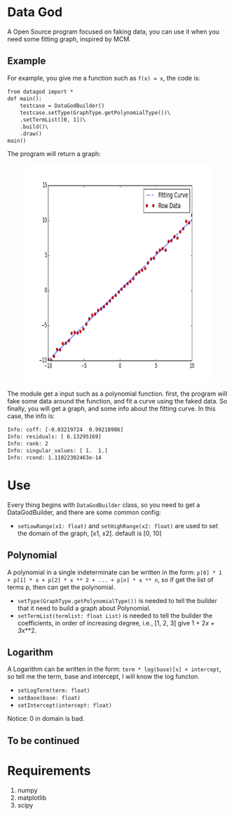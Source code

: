 # Data God

A Open Source program focused on faking data, you can use it when you need some fitting graph, inspired by MCM.

## Example

For example, you give me a function such as `f(x) = x`, the code is:

	from datagod import *
	def main():
		testcase = DataGodBuilder()
		testcase.setType(GraphType.getPolynomialType())\
		.setTermList([0, 1])\
		.build()\
		.draw()
	main()

The program will return a graph: 

<figure>
	<img src="./image/example.png" alt="Example" height="500">
</figure>

The module get a input such as a polynomial function. first, the program will fake some data around the function, and fit a curve using the faked data. So finally, you will get a graph, and some info about the fitting curve. In this case, the info is:

	Info: coff: [-0.03219724  0.99218986]
	Info: residuals: [ 6.13295169]
	Info: rank: 2
	Info: singular_values: [ 1.  1.]
	Info: rcond: 1.11022302463e-14

# Use

Every thing begins with `DataGodBuilder` class, so you need to get a DataGodBuilder, and there are some common config:

* `setLowRange(x1: float)` and `setHighRange(x2: float)` are used to set the domain of the graph, [x1, x2]. default is [0, 10]

## Polynomial

A polynomial in a single indeterminate can be written in the form: `p[0] * 1 + p[1] * x + p[2] * x ** 2 + ... + p[n] * x ** n`, so if get the list of terms p, then can get the polynomial.

* `setType(GraphType.getPolynomialType())` is needed to tell the builder that it need to build a graph about Polynomial.
* `setTermList(termlist: float List)` is needed to tell the builder the coefficients,  in order of increasing degree, i.e., [1, 2, 3] give 1 + 2*x + 3*x**2.

## Logarithm

A Logarithm can be written in the form: `term * log(base)[x] + intercept`, so tell me the term, base and intercept, I will know the log functon. 

* `setLogTerm(term: float)`
* `setBase(base: float)`
* `setIntercept(intercept: float)`

Notice: 0 in domain is bad.

## To be continued

# Requirements

1. numpy
2. matplotlib
3. scipy